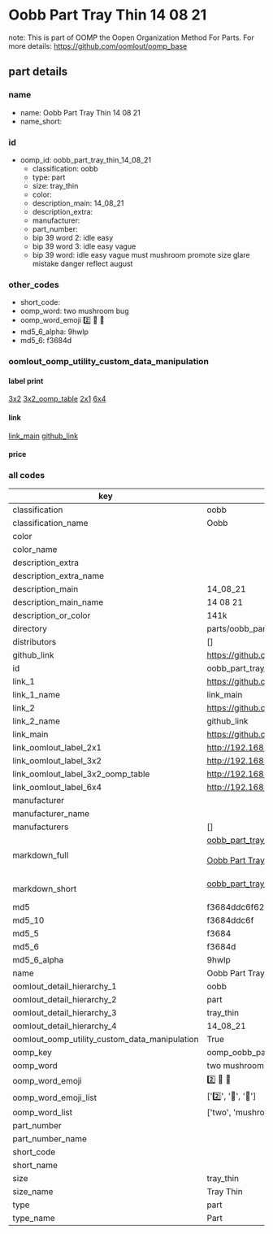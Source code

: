 # Oobb Part Tray Thin 14 08 21  

note: This is part of OOMP the Oopen Organization Method For Parts. For more details: https://github.com/oomlout/oomp_base

##  part details





### name
* name: Oobb Part Tray Thin 14 08 21
* name_short: 
### id
* oomp_id: oobb_part_tray_thin_14_08_21
  * classification: oobb
  * type: part
  * size: tray_thin
  * color: 
  * description_main: 14_08_21
  * description_extra: 
  * manufacturer: 
  * part_number: 
  * bip 39 word 2: idle easy
  * bip 39 word 3: idle easy vague
  * bip 39 word: idle easy vague must mushroom promote size glare mistake danger reflect august

### other_codes
* short_code: 
* oomp_word: two mushroom bug
* oomp_word_emoji :two: :mushroom: :bug:
* md5_6_alpha: 9hwlp
* md5_6: f3684d






### oomlout_oomp_utility_custom_data_manipulation
#### label print
[3x2](http://192.168.1.245:1112/?label=oomp%209hwlp)
[3x2_oomp_table](http://192.168.1.107:1112/?label=oomp%209hwlp)
[2x1](http://192.168.1.242:1112/?label=oomp%209hwlp)
[6x4](http://192.168.1.55:1112/?label=oomp%209hwlp)    

#### link

[link_main](https://github.com/oomlout/oomlout_oomp_current_version_messy/tree/main/parts/oobb_part_tray_thin_14_08_21) [github_link](https://github.com/oomlout/oomlout_oomp_part_src/tree/main/parts/oobb_part_tray_thin_14_08_21)                             

#### price







### all codes 
| key | value |  
| --- | --- |  
| classification | oobb |  
| classification_name | Oobb |  
| color |  |  
| color_name |  |  
| description_extra |  |  
| description_extra_name |  |  
| description_main | 14_08_21 |  
| description_main_name | 14 08 21 |  
| description_or_color | 141k |  
| directory | parts/oobb_part_tray_thin_14_08_21 |  
| distributors | [] |  
| github_link | https://github.com/oomlout/oomlout_oomp_part_src/tree/main/parts/oobb_part_tray_thin_14_08_21 |  
| id | oobb_part_tray_thin_14_08_21 |  
| link_1 | https://github.com/oomlout/oomlout_oomp_current_version_messy/tree/main/parts/oobb_part_tray_thin_14_08_21 |  
| link_1_name | link_main |  
| link_2 | https://github.com/oomlout/oomlout_oomp_part_src/tree/main/parts/oobb_part_tray_thin_14_08_21 |  
| link_2_name | github_link |  
| link_main | https://github.com/oomlout/oomlout_oomp_current_version_messy/tree/main/parts/oobb_part_tray_thin_14_08_21 |  
| link_oomlout_label_2x1 | http://192.168.1.242:1112/?label=oomp%209hwlp |  
| link_oomlout_label_3x2 | http://192.168.1.245:1112/?label=oomp%209hwlp |  
| link_oomlout_label_3x2_oomp_table | http://192.168.1.107:1112/?label=oomp%209hwlp |  
| link_oomlout_label_6x4 | http://192.168.1.55:1112/?label=oomp%209hwlp |  
| manufacturer |  |  
| manufacturer_name |  |  
| manufacturers | [] |  
| markdown_full | [oobb_part_tray_thin_14_08_21](https://github.com/oomlout/oomlout_oomp_current_version_messy/tree/main/parts/oobb_part_tray_thin_14_08_21)<br>[](https://github.com/oomlout/oomlout_oomp_current_version_messy/tree/main/parts/oobb_part_tray_thin_14_08_21)<br>[Oobb Part Tray Thin 14 08 21](https://github.com/oomlout/oomlout_oomp_current_version_messy/tree/main/parts/oobb_part_tray_thin_14_08_21)<br><br> |  
| markdown_short | [oobb_part_tray_thin_14_08_21](https://github.com/oomlout/oomlout_oomp_current_version_messy/tree/main/parts/oobb_part_tray_thin_14_08_21)<br><br> |  
| md5 | f3684ddc6f62d93eb0c8e921e1517385 |  
| md5_10 | f3684ddc6f |  
| md5_5 | f3684 |  
| md5_6 | f3684d |  
| md5_6_alpha | 9hwlp |  
| name | Oobb Part Tray Thin 14 08 21 |  
| oomlout_detail_hierarchy_1 | oobb |  
| oomlout_detail_hierarchy_2 | part |  
| oomlout_detail_hierarchy_3 | tray_thin |  
| oomlout_detail_hierarchy_4 | 14_08_21 |  
| oomlout_oomp_utility_custom_data_manipulation | True |  
| oomp_key | oomp_oobb_part_tray_thin_14_08_21 |  
| oomp_word | two mushroom bug |  
| oomp_word_emoji | :two: :mushroom: :bug: |  
| oomp_word_emoji_list | [':two:', ':mushroom:', ':bug:'] |  
| oomp_word_list | ['two', 'mushroom', 'bug'] |  
| part_number |  |  
| part_number_name |  |  
| short_code |  |  
| short_name |  |  
| size | tray_thin |  
| size_name | Tray Thin |  
| type | part |  
| type_name | Part |  
